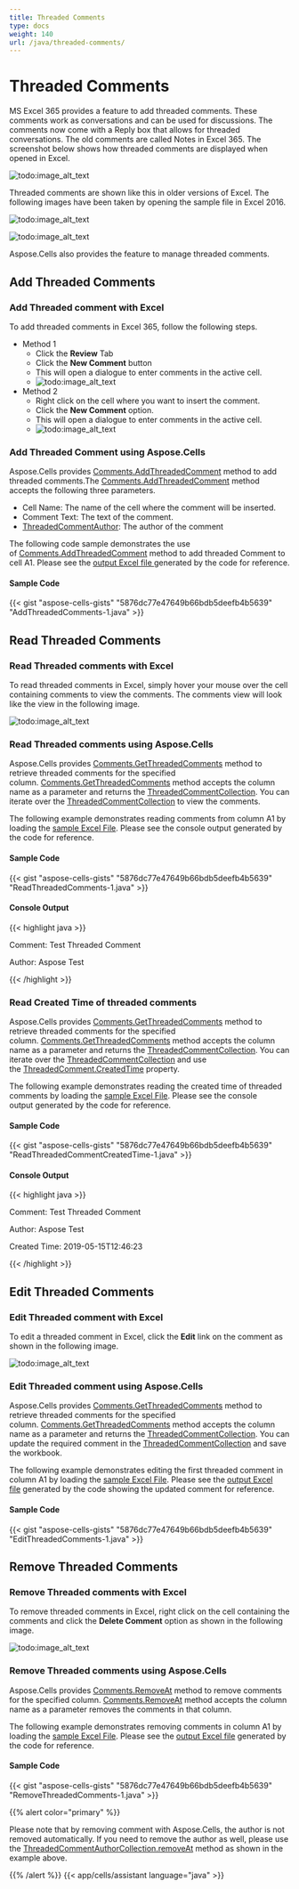 ```yaml
---
title: Threaded Comments
type: docs
weight: 140
url: /java/threaded-comments/
---
```


# **Threaded Comments**
MS Excel 365 provides a feature to add threaded comments. These comments work as conversations and can be used for discussions. The comments now come with a Reply box that allows for threaded conversations. The old comments are called Notes in Excel 365. The screenshot below shows how threaded comments are displayed when opened in Excel.

![todo:image_alt_text](threaded-comments_1.jpg)

Threaded comments are shown like this in older versions of Excel. The following images have been taken by opening the sample file in Excel 2016.

![todo:image_alt_text](threaded-comments_2.jpg)



![todo:image_alt_text](threaded-comments_3.jpg)



Aspose.Cells also provides the feature to manage threaded comments. 
## **Add Threaded Comments**
### **Add Threaded comment with Excel**
To add threaded comments in Excel 365, follow the following steps.

- Method 1
  - Click the **Review** Tab
  - Click the **New Comment** button
  - This will open a dialogue to enter comments in the active cell.
  - ![todo:image_alt_text](threaded-comments_4.jpg)
- Method 2
  - Right click on the cell where you want to insert the comment.
  - Click the **New Comment** option.
  - This will open a dialogue to enter comments in the active cell.
  - ![todo:image_alt_text](threaded-comments_5)
### **Add Threaded Comment using Aspose.Cells**
Aspose.Cells provides [Comments.AddThreadedComment](https://reference.aspose.com/cells/java/com.aspose.cells/commentcollection#addThreadedComment\(java.lang.String,%20java.lang.String,%20com.aspose.cells.ThreadedCommentAuthor\)) method to add threaded comments.The [Comments.AddThreadedComment](https://reference.aspose.com/cells/java/com.aspose.cells/commentcollection#addThreadedComment\(java.lang.String,%20java.lang.String,%20com.aspose.cells.ThreadedCommentAuthor\)) method accepts the following three parameters.

- Cell Name: The name of the cell where the comment will be inserted.
- Comment Text: The text of the comment.
- [ThreadedCommentAuthor](https://reference.aspose.com/cells/java/com.aspose.cells/ThreadedCommentAuthor): The author of the comment

The following code sample demonstrates the use of [Comments.AddThreadedComment](https://reference.aspose.com/cells/java/com.aspose.cells/commentcollection#addThreadedComment\(java.lang.String,%20java.lang.String,%20com.aspose.cells.ThreadedCommentAuthor\)) method to add threaded Comment to cell A1. Please see the [output Excel file ](AddThreadedComments_out.xlsx)generated by the code for reference.
#### **Sample Code**
{{< gist "aspose-cells-gists" "5876dc77e47649b66bdb5deefb4b5639" "AddThreadedComments-1.java" >}}
## **Read Threaded Comments**
### **Read Threaded comments with Excel**
To read threaded comments in Excel, simply hover your mouse over the cell containing comments to view the comments. The comments view will look like the view in the following image.

![todo:image_alt_text](threaded-comments_1.jpg)
### **Read Threaded comments using Aspose.Cells**
Aspose.Cells provides [Comments.GetThreadedComments](https://reference.aspose.com/cells/java/com.aspose.cells/commentcollection#getThreadedComments\(java.lang.String\)) method to retrieve threaded comments for the specified column. [Comments.GetThreadedComments](https://reference.aspose.com/cells/java/com.aspose.cells/commentcollection#getThreadedComments\(java.lang.String\)) method accepts the column name as a parameter and returns the [ThreadedCommentCollection](https://reference.aspose.com/cells/java/com.aspose.cells/ThreadedCommentCollection). You can iterate over the [ThreadedCommentCollection](https://reference.aspose.com/cells/java/com.aspose.cells/ThreadedCommentCollection) to view the comments.

The following example demonstrates reading comments from column A1 by loading the [sample Excel File](ThreadedCommentsSample.xlsx). Please see the console output generated by the code for reference.
#### **Sample Code**
{{< gist "aspose-cells-gists" "5876dc77e47649b66bdb5deefb4b5639" "ReadThreadedComments-1.java" >}}
#### **Console Output**

{{< highlight java >}}

Comment: Test Threaded Comment

Author: Aspose Test

{{< /highlight >}}

### **Read Created Time of threaded comments**
Aspose.Cells provides [Comments.GetThreadedComments](https://reference.aspose.com/cells/java/com.aspose.cells/commentcollection#getThreadedComments\(java.lang.String\)) method to retrieve threaded comments for the specified column. [Comments.GetThreadedComments](https://reference.aspose.com/cells/java/com.aspose.cells/commentcollection#getThreadedComments\(java.lang.String\)) method accepts the column name as a parameter and returns the [ThreadedCommentCollection](https://reference.aspose.com/cells/java/com.aspose.cells/ThreadedCommentCollection). You can iterate over the [ThreadedCommentCollection](https://reference.aspose.com/cells/java/com.aspose.cells/ThreadedCommentCollection) and use the [ThreadedComment.CreatedTime](https://reference.aspose.com/cells/java/com.aspose.cells/threadedcomment#CreatedTime) property.

The following example demonstrates reading the created time of threaded comments by loading the [sample Excel File](ThreadedCommentsSample.xlsx). Please see the console output generated by the code for reference.
#### **Sample Code**
{{< gist "aspose-cells-gists" "5876dc77e47649b66bdb5deefb4b5639" "ReadThreadedCommentCreatedTime-1.java" >}}
#### **Console Output**

{{< highlight java >}}

Comment: Test Threaded Comment

Author: Aspose Test

Created Time: 2019-05-15T12:46:23

{{< /highlight >}}

## **Edit Threaded Comments**
### **Edit Threaded comment with Excel**
To edit a threaded comment in Excel, click the **Edit** link on the comment as shown in the following image.

![todo:image_alt_text](threaded-comments_7.jpg)
### **Edit Threaded comment using Aspose.Cells**
Aspose.Cells provides [Comments.GetThreadedComments](https://reference.aspose.com/cells/java/com.aspose.cells/commentcollection#getThreadedComments\(java.lang.String\)) method to retrieve threaded comments for the specified column. [Comments.GetThreadedComments](https://reference.aspose.com/cells/java/com.aspose.cells/commentcollection#getThreadedComments\(java.lang.String\)) method accepts the column name as a parameter and returns the [ThreadedCommentCollection](https://reference.aspose.com/cells/java/com.aspose.cells/ThreadedCommentCollection). You can update the required comment in the [ThreadedCommentCollection](https://reference.aspose.com/cells/java/com.aspose.cells/ThreadedCommentCollection) and save the workbook.

The following example demonstrates editing the first threaded comment in column A1 by loading the [sample Excel File](ThreadedCommentsSample.xlsx). Please see the [output Excel file](EditThreadedComments.xlsx) generated by the code showing the updated comment for reference.
#### **Sample Code**
{{< gist "aspose-cells-gists" "5876dc77e47649b66bdb5deefb4b5639" "EditThreadedComments-1.java" >}}
## **Remove Threaded Comments**
### **Remove Threaded comments with Excel**
To remove threaded comments in Excel, right click on the cell containing the comments and click the **Delete Comment** option as shown in the following image.

![todo:image_alt_text](threaded-comments_8.jpg)
### **Remove Threaded comments using Aspose.Cells**
Aspose.Cells provides [Comments.RemoveAt](https://reference.aspose.com/cells/java/com.aspose.cells/commentcollection#removeAt\(int\)) method to remove comments for the specified column. [Comments.RemoveAt](https://reference.aspose.com/cells/java/com.aspose.cells/commentcollection#removeAt\(int\)) method accepts the column name as a parameter removes the comments in that column. 

The following example demonstrates removing comments in column A1 by loading the [sample Excel File](ThreadedCommentsSample.xlsx). Please see the [output Excel file](ThreadedCommentsSample_Out.xlsx) generated by the code for reference.
#### **Sample Code**
{{< gist "aspose-cells-gists" "5876dc77e47649b66bdb5deefb4b5639" "RemoveThreadedComments-1.java" >}}

{{% alert color="primary" %}} 

Please note that by removing comment with Aspose.Cells, the author is not removed automatically. If you need to remove the author as well, please use the [ThreadedCommentAuthorCollection.removeAt](https://reference.aspose.com/cells/java/com.aspose.cells/threadedcommentauthorcollection#removeAt\(int\)) method as shown in the example above.

{{% /alert %}}
{{< app/cells/assistant language="java" >}}